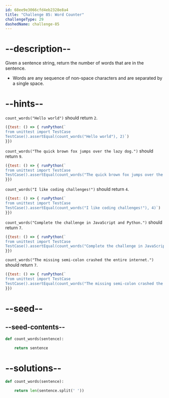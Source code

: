 ```yaml
---
id: 68ee9e3066cfd4eb2328e8a4
title: "Challenge 85: Word Counter"
challengeType: 29
dashedName: challenge-85
---
```


# --description--

Given a sentence string, return the number of words that are in the sentence.

- Words are any sequence of non-space characters and are separated by a single space.

# --hints--

`count_words("Hello world")` should return `2`.

```js
({test: () => { runPython(`
from unittest import TestCase
TestCase().assertEqual(count_words("Hello world"), 2)`)
}})
```

`count_words("The quick brown fox jumps over the lazy dog.")` should return `9`.

```js
({test: () => { runPython(`
from unittest import TestCase
TestCase().assertEqual(count_words("The quick brown fox jumps over the lazy dog."), 9)`)
}})
```

`count_words("I like coding challenges!")` should return `4`.

```js
({test: () => { runPython(`
from unittest import TestCase
TestCase().assertEqual(count_words("I like coding challenges!"), 4)`)
}})
```

`count_words("Complete the challenge in JavaScript and Python.")` should return `7`.

```js
({test: () => { runPython(`
from unittest import TestCase
TestCase().assertEqual(count_words("Complete the challenge in JavaScript and Python."), 7)`)
}})
```

`count_words("The missing semi-colon crashed the entire internet.")` should return `7`.

```js
({test: () => { runPython(`
from unittest import TestCase
TestCase().assertEqual(count_words("The missing semi-colon crashed the entire internet."), 7)`)
}})
```

# --seed--

## --seed-contents--

```py
def count_words(sentence):

    return sentence
```

# --solutions--

```py
def count_words(sentence):

    return len(sentence.split(' '))
```
